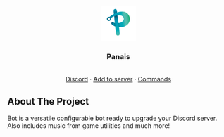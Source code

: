 <br />
<div align="center">
  <a href="https://https://github.com/LucasB25/web-panais">
    <img src="assets/panais.png" alt="Logo" width="80" height="80">
  </a>

  <h3 align="center">Panais</h3>

  <p align="center">
    <br />
    <a href="https://discord.gg/Mwjk8dVUQJ">Discord</a>
    ·
    <a href="https://discord.com/oauth2/authorize?client_id=707627135577358417&scope=bot%20applications.commands&permissions=8">Add to server</a>
    ·
    <a href="https://panaisdev.tk/#command">Commands</a>
  </p>
</div>



## About The Project

Bot is a versatile configurable bot ready to upgrade your Discord server.
Also includes music from game utilities and much more!
